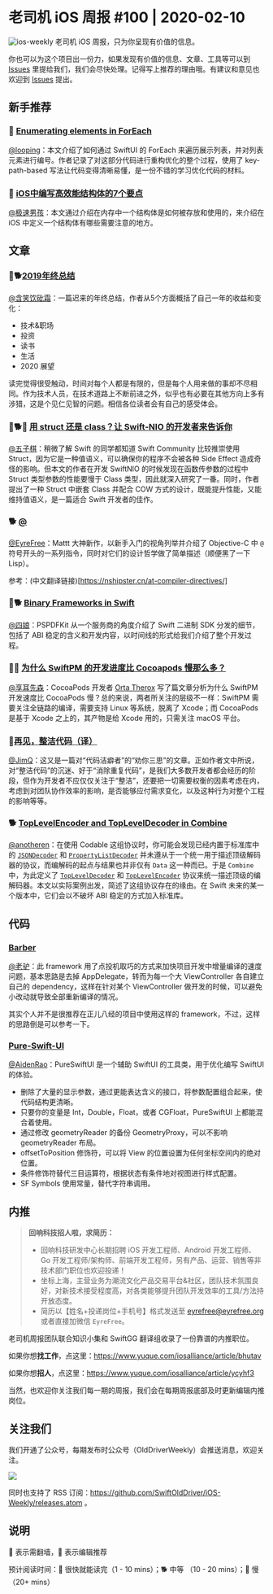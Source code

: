 # 老司机 iOS 周报 #100 | 2020-02-10

![ios-weekly](https://github.com/SwiftOldDriver/iOS-Weekly/blob/master/assets/ios-weekly.png?raw=true)
老司机 iOS 周报，只为你呈现有价值的信息。

你也可以为这个项目出一份力，如果发现有价值的信息、文章、工具等可以到 [Issues](https://github.com/SwiftOldDriver/iOS-Weekly/issues) 里提给我们，我们会尽快处理。记得写上推荐的理由哦。有建议和意见也欢迎到 [Issues](https://github.com/SwiftOldDriver/iOS-Weekly/issues) 提出。

## 新手推荐

### 🐎 [Enumerating elements in ForEach](https://oleb.net/2020/foreach-enumerated/)

[@looping](https://github.com/looping)：本文介绍了如何通过 SwiftUI 的 ForEach 来遍历展示列表，并对列表元素进行编号。作者记录了对这部分代码进行重构优化的整个过程，使用了 key-path-based 写法让代码变得清晰易懂，是一份不错的学习优化代码的材料。

### 🐎 [iOS中编写高效能结构体的7个要点](https://www.jianshu.com/p/1369508e477d)

[@极速男孩](https://github.com/looping)：本文通过介绍在内存中一个结构体是如何被存放和使用的，来介绍在 iOS 中定义一个结构体有哪些需要注意的地方。

## 文章

### 🌟🐕[2019年终总结](https://mp.weixin.qq.com/s/VtWeOJj6SeQ7yzNL9ZMFPA)

[@含笑饮砒霜](https://weibo.com/chinafishnews/)：一篇迟来的年终总结，作者从5个方面概括了自己一年的收益和变化：

- 技术&职场
- 投资
- 读书
- 生活
- 2020 展望

读完觉得很受触动，时间对每个人都是有限的，但是每个人用来做的事却不尽相同。作为技术人员，在技术道路上不断前进之外，似乎也有必要在其他方向上多有涉猎，这是个见仁见智的问题。相信各位读者会有自己的感受体会。

### 🌟🐕🚧 [用 struct 还是 class？让 Swift-NIO 的开发者来告诉你](https://www.dotconferences.com/2019/01/johannes-weiss-high-performance-systems-in-swift)

[@五子棋](https://satanwoo.github.io)：稍微了解 Swift 的同学都知道 Swift Community 比较推崇使用 Struct，因为它是一种值语义，可以确保你的程序不会被各种 Side Effect 造成奇怪的影响。但本文的作者在开发 SwiftNIO 的时候发现在函数传参数的过程中 Struct 类型参数的性能要慢于 Class 类型，因此就深入研究了一番。同时，作者提出了一种 Struct 中嵌套 Class 并配合 COW 方式的设计，既能提升性能，又能维持值语义，是一篇适合 Swift 开发者的佳作。

### 🐕 [@](https://nshipster.com/at-compiler-directives/)

[@EyreFree](https://weibo.com/eyrefree777)：Mattt 大神新作，以新手入门的视角列举并介绍了 Objective-C 中 `@` 符号开头的一系列指令，同时对它们的设计哲学做了简单描述（顺便黑了一下 Lisp）。

参考：(中文翻译链接)[https://nshipster.cn/at-compiler-directives/]

### 🌟🐕 [Binary Frameworks in Swift](https://pspdfkit.com/blog/2018/binary-frameworks-swift)

[@四娘](https://kemchenj.github.io)：PSPDFKit 从一个服务商的角度介绍了 Swift 二进制 SDK 分发的细节，包括了 ABI 稳定的含义和开发内容，以时间线的形式给我们介绍了整个开发过程。

### 🌟🐢 [为什么 SwiftPM 的开发进度比 Cocoapods 慢那么多？](https://artsy.github.io/blog/2018/12/21/why-is-swiftpm-taking-so-long/)

[@享耳先森](https://github.com/iblacksun)：CocoaPods 开发者 [Orta Therox](https://github.com/orta) 写了篇文章分析为什么 SwiftPM 开发速度比 CocoaPods 慢？总的来说，两者所关注的层级不一样：SwiftPM 需要关注全链路的编译，需要支持 Linux 等系统，脱离了 Xcode；而 CocoaPods 是基于 Xcode 之上的，其产物是给 Xcode 用的，只需关注 macOS 平台。

### 🐎[再见，整洁代码（译）](https://overreacted.io/zh-hans/goodbye-clean-code/)

[@JimQ](https://github.com/waz0820)：这又是一篇对“代码洁癖者”的“劝你三思”的文章。正如作者文中所说，对“整洁代码”的沉迷、好于“消除重复代码”，是我们大多数开发者都会经历的阶段，但作为开发者不应仅仅关注于“整洁”，还要把一切需要权衡的因素考虑在内，考虑到对团队协作效率的影响，是否能够应付需求变化，以及这种行为对整个工程的影响等等。

### 🐕 [TopLevelEncoder and TopLevelDecoder in Combine](https://oleb.net/2020/topleveldecoder/)

[@anotheren](https://github.com/anotheren)：在使用 Codable 这组协议时，你可能会发现已经内置于标准库中的 [`JSONDecoder`](https://developer.apple.com/documentation/foundation/jsondecoder) 和 [`PropertyListDecoder`](https://developer.apple.com/documentation/foundation/propertylistdecoder) 并未遵从于一个统一用于描述顶级解码器的协议，而编解码的起点与结果也并非仅有 `Data` 这一种而已。于是 `Combine` 中，为此定义了 [`TopLevelDecoder`](https://developer.apple.com/documentation/combine/topleveldecoder) 和 [`TopLevelEncoder`](https://developer.apple.com/documentation/combine/toplevelencoder) 协议来统一描述顶级的编解码器。本文以实际案例出发，简述了这组协议存在的缘由。在 Swift 未来的某一个版本中，它们会以不破坏 ABI 稳定的方式加入标准库。

## 代码

### [Barber](https://github.com/michaeleisel/barber)

[@老驴](https://www.weibo.com/6090610445)：此 framework 用了点投机取巧的方式来加快项目开发中增量编译的速度问题，基本思路是去掉 AppDelegate，转而为每一个大 ViewController 各自建立自己的 dependency，这样在针对某个 ViewController 做开发的时候，可以避免小改动就导致全部重新编译的情况。

其实个人并不是很推荐在正儿八经的项目中使用这样的 framework，不过，这样的思路倒是可以参考一下。

### [Pure-Swift-UI](https://github.com/CodeSlicing/pure-swift-ui)

[@AidenRao](https://weibo.com/AidenRao)：PureSwiftUI 是一个辅助 SwiftUI 的工具类，用于优化编写 SwiftUI 的体验。
- 删除了大量的显示参数，通过更能表达含义的接口，将参数配置组合起来，使代码结构更清晰。
- 只要你的变量是 Int，Double，Float，或者 CGFloat，PureSwiftUI 上都能混合着使用。
- 通过修改 geometryReader 的备份 GeometryProxy，可以不影响 geometryReader 布局。
- offsetToPosition 修饰符，可以将 View 的位置设置为任何坐标空间内的绝对位置。
- 条件修饰符替代三目运算符，根据状态有条件地对视图进行样式配置。
- SF Symbols 使用常量，替代字符串调用。


## 内推

> **回响科技招人啦，求简历：**
> - 回响科技研发中心长期招聘 iOS 开发工程师、Android 开发工程师、Go 开发工程师/架构师、前端开发工程师，另有产品、运营、销售等非技术部门职位也欢迎投递！
> - 坐标上海，主营业务为潮流文化产品交易平台&社区，团队技术氛围良好，对新技术接受程度高，对各类能够提升团队开发效率的工具/方法持开放态度。
> - 简历以【姓名+投递岗位+手机号】格式发送至 eyrefree@eyrefree.org 或者直接加微信 `EyreFree`。

老司机周报团队联合知识小集和 SwiftGG 翻译组收录了一份靠谱的内推职位。

如果你想**找工作**，点这里：https://www.yuque.com/iosalliance/article/bhutav

如果你想**招人**，点这里：https://www.yuque.com/iosalliance/article/ycyhf3

当然，也欢迎你关注我们每一期的周报，我们会在每期周报底部及时更新编辑内推岗位。

## 关注我们

我们开通了公众号，每期发布时公众号（OldDriverWeekly）会推送消息，欢迎关注。

![](https://github.com/SwiftOldDriver/iOS-Weekly/blob/master/assets/qrcode_for_wechat.jpg?raw=true)

同时也支持了 RSS 订阅：https://github.com/SwiftOldDriver/iOS-Weekly/releases.atom 。

## 说明

🚧 表示需翻墙，🌟 表示编辑推荐

预计阅读时间：🐎 很快就能读完（1 - 10 mins）；🐕 中等 （10 - 20 mins）；🐢 慢（20+ mins）
